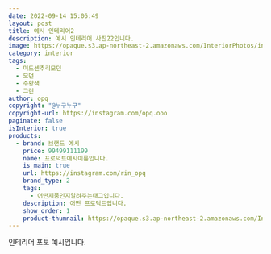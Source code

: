 ```yaml
---
date: 2022-09-14 15:06:49
layout: post
title: 예시 인테리어2
description: 예시 인테리어 사진22입니다.
image: https://opaque.s3.ap-northeast-2.amazonaws.com/InteriorPhotos/instagram-______theo/5.png
category: interior
tags:
  - 미드센추리모던
  - 모던
  - 주황색
  - 그린
author: opq
copyright: "@누구누구"
copyright-url: https://instagram.com/opq.ooo
paginate: false
isInterior: true
products:
  - brand: 브랜드 예시
    price: 99499111199
    name: 프로덕트예시이름입니다.
    is_main: true
    url: https://instagram.com/rin_opq
    brand_type: 2
    tags:
      - 어떤제품인지알려주는태그입니다.
    description: 어떤 프로덕트입니다.
    show_order: 1
    product-thumnail: https://opaque.s3.ap-northeast-2.amazonaws.com/InteriorPhotos/instagram-______theo/2.png
---
```

인테리어 포토 예시입니다. 